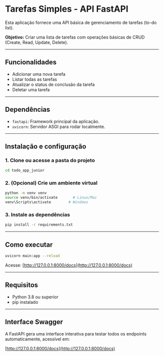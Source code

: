 # Tarefas Simples - API FastAPI

Esta aplicação fornece uma API básica de gerenciamento de tarefas (to-do list).

**Objetivo:** Criar uma lista de tarefas com operações básicas de CRUD (Create, Read, Update, Delete).

---

## Funcionalidades
- Adicionar uma nova tarefa
- Listar todas as tarefas
- Atualizar o status de conclusão da tarefa
- Deletar uma tarefa

---

## Dependências
- `fastapi`: Framework principal da aplicação.
- `uvicorn`: Servidor ASGI para rodar localmente.

---

## Instalação e configuração

### 1. Clone ou acesse a pasta do projeto
```bash
cd todo_app_junior
```

### 2. (Opcional) Crie um ambiente virtual
```bash
python -m venv venv
source venv/bin/activate       # Linux/Mac
venv\Scripts\activate        # Windows
```

### 3. Instale as dependências
```bash
pip install -r requirements.txt
```

---

## Como executar
```bash
uvicorn main:app --reload
```

Acesse: [http://127.0.0.1:8000/docs](http://127.0.0.1:8000/docs)

---

## Requisitos

- Python 3.8 ou superior
- pip instalado

---

## Interface Swagger

A FastAPI gera uma interface interativa para testar todos os endpoints automaticamente, acessível em:

[http://127.0.0.1:8000/docs](http://127.0.0.1:8000/docs)